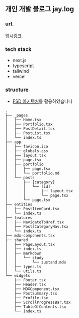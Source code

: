 ## 개인 개발 블로그 jay.log

### url.

[임시링크](https://blog-jinungs-projects.vercel.app/)

### tech stack

- next.js
- typescript
- tailwind
- vercel

### structure

- [FSD 아키텍처](https://feature-sliced.design/kr/docs/get-started/overview)를 활용하였습니다

```
.
├── _pages
│   ├── Home.tsx
│   ├── Portfolio.tsx
│   ├── PostDetail.tsx
│   ├── PostList.tsx
│   └── index.ts
├── app
│   ├── favicon.ico
│   ├── globals.css
│   ├── layout.tsx
│   ├── page.tsx
│   ├── portfolio
│   │   ├── page.tsx
│   │   └── portfolio.md
│   └── posts
│       ├── [category]
│       │   └── [id]
│       │       ├── layout.tsx
│       │       └── page.tsx
│       └── page.tsx
├── entities
│   ├── PostItemCard.tsx
│   └── index.ts
├── features
│   ├── NavigateToHref.tsx
│   ├── PostsCategoryNav.tsx
│   └── index.ts
├── mdx-components.tsx
├── shared
│   ├── PageLayout.tsx
│   ├── index.ts
│   ├── markdown
│   │   └── study
│   │       └── zustand.mdx
│   ├── types.ts
│   └── utils.ts
└── widgets
    ├── Footer.tsx
    ├── Header.tsx
    ├── MDXComponent.tsx
    ├── PostSummary.tsx
    ├── Profile.tsx
    ├── ScrollProgressBar.tsx
    ├── TableOfContents.tsx
    └── index.ts
```
